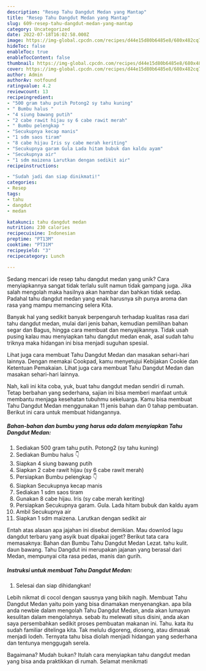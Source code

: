 ```yaml
---
description: "Resep Tahu Dangdut Medan yang Mantap"
title: "Resep Tahu Dangdut Medan yang Mantap"
slug: 609-resep-tahu-dangdut-medan-yang-mantap
category: Uncategorized
date: 2022-07-18T16:02:58.000Z
image: https://img-global.cpcdn.com/recipes/d44e15d80b6485e8/680x482cq70/tahu-dangdut-medan-foto-resep-utama.jpg
hideToc: false
enableToc: true
enableTocContent: false
thumbnail: https://img-global.cpcdn.com/recipes/d44e15d80b6485e8/680x482cq70/tahu-dangdut-medan-foto-resep-utama.jpg
cover: https://img-global.cpcdn.com/recipes/d44e15d80b6485e8/680x482cq70/tahu-dangdut-medan-foto-resep-utama.jpg
author: Admin
authorAv: notfound
ratingvalue: 4.2
reviewcount: 13
recipeingredient:
- "500 gram tahu putih Potong2 sy tahu kuning"
- " Bumbu halus "
- "4 siung bawang putih"
- "2 cabe rawit hijau sy 6 cabe rawit merah"
- " Bumbu pelengkap "
- "Secukupnya kecap manis"
- "1 sdm saos tiram"
- "8 cabe hijau Iris sy cabe merah keriting"
- "Secukupnya garam Gula Lada hitam bubuk dan kaldu ayam"
- "Secukupnya air"
- "1 sdm maizena Larutkan dengan sedikit air"
recipeinstructions:

- "Sudah jadi dan siap dinikmati!"
categories:
- Resep
tags:
- tahu
- dangdut
- medan

katakunci: tahu dangdut medan 
nutrition: 230 calories
recipecuisine: Indonesian
preptime: "PT13M"
cooktime: "PT31M"
recipeyield: "3"
recipecategory: Lunch

---
```





Sedang mencari ide resep tahu dangdut medan yang unik? Cara menyiapkannya sangat tidak terlalu sulit namun tidak gampang juga. Jika salah mengolah maka hasilnya akan hambar dan bahkan tidak sedap. Padahal tahu dangdut medan yang enak harusnya sih punya aroma dan rasa yang mampu memancing selera Kita.





Banyak hal yang sedikit banyak berpengaruh terhadap kualitas rasa dari tahu dangdut medan, mulai dari jenis bahan, kemudian pemilihan bahan segar dan Bagus, hingga cara membuat dan menyajikannya. Tidak usah pusing kalau mau menyiapkan tahu dangdut medan enak,      asal sudah tahu triknya maka hidangan ini bisa menjadi suguhan spesial.














Lihat juga cara membuat Tahu Dangdut Medan dan masakan sehari-hari lainnya. Dengan memakai Cookpad, kamu menyetujui Kebijakan Cookie dan Ketentuan Pemakaian. Lihat juga cara membuat Tahu Dangdut Medan dan masakan sehari-hari lainnya.






Nah, kali ini kita coba, yuk, buat tahu dangdut medan sendiri di rumah. Tetap berbahan yang sederhana, sajian ini bisa memberi manfaat untuk membantu menjaga kesehatan tubuhmu sekeluarga. Kamu bisa membuat Tahu Dangdut Medan menggunakan 11 jenis bahan dan 0 tahap pembuatan. Berikut ini cara untuk membuat hidangannya.

<!--inarticleads1-->

##### Bahan-bahan dan bumbu yang harus ada dalam menyiapkan Tahu Dangdut Medan:

1. Sediakan 500 gram tahu putih. Potong2 (sy tahu kuning)
1. Sediakan  Bumbu halus 👇
1. Siapkan 4 siung bawang putih
1. Siapkan 2 cabe rawit hijau (sy 6 cabe rawit merah)
1. Persiapkan  Bumbu pelengkap 👇
1. Siapkan Secukupnya kecap manis
1. Sediakan 1 sdm saos tiram
1. Gunakan 8 cabe hijau. Iris (sy cabe merah keriting)
1. Persiapkan Secukupnya garam. Gula. Lada hitam bubuk dan kaldu ayam
1. Ambil Secukupnya air
1. Siapkan 1 sdm maizena. Larutkan dengan sedikit air


Entah atas alasan apa jajahan ini disebut demikian. Mau downlod lagu dangdut terbaru yang asyik buat dipakai joget? Berikut tata cara memasaknya: Bahan dan Bumbu Tahu Dangdut Medan Lezat. tahu kulit. daun bawang. Tahu Dangdut ini merupakan jajanan yang berasal dari Medan, mempunyai cita rasa pedas, manis dan gurih. 

<!--inarticleads2-->

##### Instruksi untuk membuat Tahu Dangdut Medan:


1. Selesai dan siap dihidangkan!

Lebih nikmat di cocol dengan sausnya yang bikih nagih. Membuat Tahu Dangdut Medan yaitu poin yang bisa dinamakan menyenangkan. apa bila anda newbie dalam mengolah Tahu Dangdut Medan, anda akan lumayan kesulitan dalam mengolahnya. sebab itu melewati situs disini, anda akan saya persembahkan sedikit proses pembuatan makanan ini. Tahu. kata itu sudah familiar ditelinga kita. Tak melulu digoreng, dioseng, atau dimasak menjadi lodeh. Ternyata tahu bisa diolah menjadi hidangan yang sederhana dan tentunya menggugah serela. 

Bagaimana? Mudah bukan? Itulah cara menyiapkan tahu dangdut medan yang bisa anda praktikkan di rumah. Selamat menikmati
